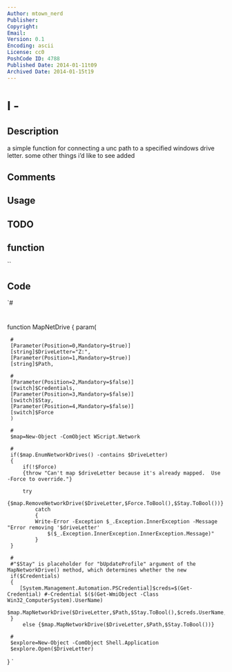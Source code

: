 ```yaml
---
Author: mtown_nerd
Publisher: 
Copyright: 
Email: 
Version: 0.1
Encoding: ascii
License: cc0
PoshCode ID: 4788
Published Date: 2014-01-11t09
Archived Date: 2014-01-15t19
---
```


# l - 

## Description

a simple function for connecting a unc path to a specified windows drive letter.  some other things i’d like to see added

## Comments



## Usage



## TODO



## function

``

## Code

`#
 #
 function MapNetDrive 
 {
     param(
     
     #
     [Parameter(Position=0,Mandatory=$true)]
     [string]$DriveLetter="Z:",
     [Parameter(Position=1,Mandatory=$true)]
     [string]$Path,
     
     #
     [Parameter(Position=2,Mandatory=$false)]
     [switch]$Credentials,
     [Parameter(Position=3,Mandatory=$false)]
     [switch]$Stay,
     [Parameter(Position=4,Mandatory=$false)]
     [switch]$Force
     )
     
     #
     $map=New-Object -ComObject WScript.Network
     
     #
     if($map.EnumNetworkDrives() -contains $DriveLetter) 
     {
         if(!$Force) 
         {throw "Can't map $driveLetter because it's already mapped.  Use -Force to override."}
         
         try 
         {$map.RemoveNetworkDrive($DriveLetter,$Force.ToBool(),$Stay.ToBool())}
             catch 
             {
             Write-Error -Exception $_.Exception.InnerException -Message "Error removing '$driveLetter'
                 $($_.Exception.InnerException.InnerException.Message)"
             }
     }   
     
     #
     #"$Stay" is placeholder for "bUpdateProfile" argument of the MapNetworkDrive() method, which determines whether the new
     if($Credentials) 
     {
        [System.Management.Automation.PSCredential]$creds=$(Get-Credential) #-Credential $($(Get-WmiObject -Class Win32_ComputerSystem).UserName)
        $map.MapNetworkDrive($DriveLetter,$Path,$Stay.ToBool(),$creds.UserName,$creds.GetNetworkCredential().Password)
     } 
         else {$map.MapNetworkDrive($DriveLetter,$Path,$Stay.ToBool())} 
        
     #
     $explore=New-Object -ComObject Shell.Application
     $explore.Open($DriveLetter)
 }
`

